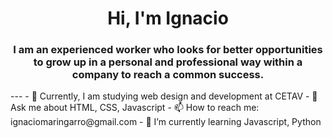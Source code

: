   <div id="header" align="center">
    <img src="" alt="">
    <h1 align="center"> Hi, I'm Ignacio</h1>
    <h3 align="center">I am an experienced worker who looks for better opportunities to grow up in a personal and professional way within a company to reach a common success.</h3>
  </div>
 ---
 - 🔭 Currently, I am studying web design and development at CETAV
 - 💬 Ask me about HTML, CSS, Javascript
 - 📫 How to reach me: ignaciomaringarro@gmail.com
 - 🌱 I’m currently learning Javascript, Python

<!--
**Igna24/Igna24** is a ✨ _special_ ✨ repository because its `README.md` (this file) appears on your GitHub profile.

Here are some ideas to get you started:

- 🔭 I’m currently working on ...
- 🌱 I’m currently learning ...
- 👯 I’m looking to collaborate on ...
- 🤔 I’m looking for help with ...
- 💬 Ask me about ...
- 📫 How to reach me: ...
- 😄 Pronouns: ...
- ⚡ Fun fact: ...
-->
